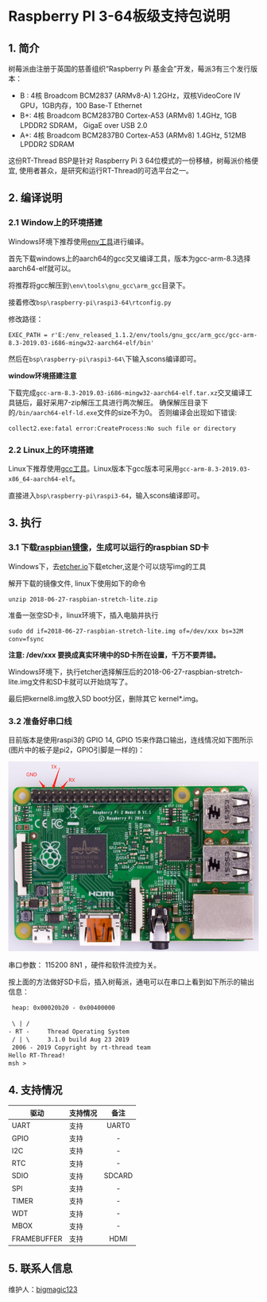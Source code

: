 # Raspberry PI 3-64板级支持包说明

## 1. 简介

树莓派由注册于英国的慈善组织“Raspberry Pi 基金会”开发，莓派3有三个发行版本：

* B : 4核 Broadcom BCM2837 (ARMv8-A) 1.2GHz，双核VideoCore IV GPU，1GB内存，100 Base-T Ethernet
* B+: 4核 Broadcom BCM2837B0 Cortex-A53 (ARMv8) 1.4GHz, 1GB LPDDR2 SDRAM， GigaE over USB 2.0
* A+: 4核 Broadcom BCM2837B0 Cortex-A53 (ARMv8) 1.4GHz, 512MB LPDDR2 SDRAM

这份RT-Thread BSP是针对 Raspberry Pi 3 64位模式的一份移植，树莓派价格便宜, 使用者甚众，是研究和运行RT-Thread的可选平台之一。


## 2. 编译说明

### 2.1 Window上的环境搭建

Windows环境下推荐使用[env工具][1]进行编译。

首先下载windows上的aarch64的gcc交叉编译工具，版本为gcc-arm-8.3选择aarch64-elf就可以。

将推荐将gcc解压到`\env\tools\gnu_gcc\arm_gcc`目录下。

接着修改`bsp\raspberry-pi\raspi3-64\rtconfig.py`

修改路径：

```
EXEC_PATH = r'E:/env_released_1.1.2/env/tools/gnu_gcc/arm_gcc/gcc-arm-8.3-2019.03-i686-mingw32-aarch64-elf/bin'
```

然后在`bsp\raspberry-pi\raspi3-64\`下输入scons编译即可。

**window环境搭建注意**

下载完成`gcc-arm-8.3-2019.03-i686-mingw32-aarch64-elf.tar.xz`交叉编译工具链后，最好采用7-zip解压工具进行两次解压。
确保解压目录下的`/bin/aarch64-elf-ld.exe`文件的size不为0。
否则编译会出现如下错误:

```
collect2.exe:fatal error:CreateProcess:No such file or directory
```

### 2.2 Linux上的环境搭建

Linux下推荐使用[gcc工具][2]。Linux版本下gcc版本可采用`gcc-arm-8.3-2019.03-x86_64-aarch64-elf`。

直接进入`bsp\raspberry-pi\raspi3-64`，输入scons编译即可。


## 3. 执行

### 3.1 下载[raspbian镜像][3]，生成可以运行的raspbian SD卡

Windows下，去[etcher.io][4]下载etcher,这是个可以烧写img的工具

解开下载的镜像文件, linux下使用如下的命令

```
unzip 2018-06-27-raspbian-stretch-lite.zip
```

准备一张空SD卡，linux环境下，插入电脑并执行

```
sudo dd if=2018-06-27-raspbian-stretch-lite.img of=/dev/xxx bs=32M conv=fsync
```

**注意: /dev/xxx 要换成真实环境中的SD卡所在设置，千万不要弄错。**

Windows环境下，执行etcher选择解压后的2018-06-27-raspbian-stretch-lite.img文件和SD卡就可以开始烧写了。

最后把kernel8.img放入SD boot分区，删除其它 kernel*.img。

### 3.2 准备好串口线

目前版本是使用raspi3的 GPIO 14, GPIO 15来作路口输出，连线情况如下图所示(图片中的板子是pi2，GPIO引脚是一样的)：

![raspi2](figures/raspi_uart.png)

串口参数： 115200 8N1 ，硬件和软件流控为关。

按上面的方法做好SD卡后，插入树莓派，通电可以在串口上看到如下所示的输出信息：

```text
 heap: 0x00020b20 - 0x00400000

 \ | /
- RT -     Thread Operating System
 / | \     3.1.0 build Aug 23 2019
 2006 - 2019 Copyright by rt-thread team
Hello RT-Thread!
msh >
```

## 4. 支持情况

| 驱动 | 支持情况  |  备注  |
| ------ | ----  | :------:  |
| UART | 支持 | UART0|
| GPIO | 支持 | - |
| I2C | 支持 | - |
| RTC | 支持 | - |
| SDIO | 支持 | SDCARD |
| SPI | 支持 | - |
| TIMER | 支持 | - |
| WDT | 支持 | - |
| MBOX | 支持 | - |
| FRAMEBUFFER | 支持 | HDMI |

## 5. 联系人信息

维护人：[bigmagic123][5]

[1]: https://www.rt-thread.org/page/download.html
[2]: https://developer.arm.com/tools-and-software/open-source-software/developer-tools/gnu-toolchain/gnu-a/downloads
[3]: https://downloads.raspberrypi.org/raspbian_lite_latest
[4]: https://etcher.io
[5]: https://github.com/bigmagic123
